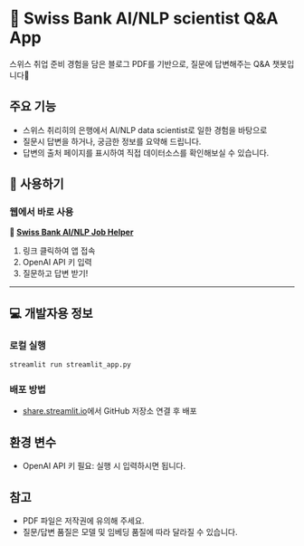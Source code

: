 # 🏦 Swiss Bank AI/NLP scientist Q&A App

스위스 취업 준비 경험을 담은 블로그 PDF를 기반으로,
질문에 답변해주는 Q&A 챗봇입니다🤖

## 주요 기능
- 스위스 취리히의 은행에서 AI/NLP data scientist로 일한 경험을 바탕으로
- 질문시 답변을 하거나, 궁금한 정보를 요약해 드립니다.
- 답변의 출처 페이지를 표시하여 직접 데이터소스를 확인해보실 수 있습니다.

## 🚀 사용하기

### 웹에서 바로 사용
**🔗 [Swiss Bank AI/NLP Job Helper](https://swiss-bank-ai-nlp-job-assistant.streamlit.app)**

1. 링크 클릭하여 앱 접속
2. OpenAI API 키 입력
3. 질문하고 답변 받기!

---

## 💻 개발자용 정보

### 로컬 실행
```bash
streamlit run streamlit_app.py
```

### 배포 방법
- [share.streamlit.io](https://share.streamlit.io)에서 GitHub 저장소 연결 후 배포

## 환경 변수
- OpenAI API 키 필요: 실행 시 입력하시면 됩니다.

## 참고
- PDF 파일은 저작권에 유의해 주세요.
- 질문/답변 품질은 모델 및 임베딩 품질에 따라 달라질 수 있습니다.